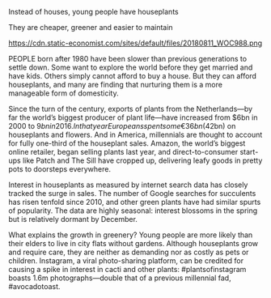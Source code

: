 Instead of houses, young people have houseplants

They are cheaper, greener and easier to maintain

https://cdn.static-economist.com/sites/default/files/20180811_WOC988.png

PEOPLE born after 1980 have been slower than previous generations to settle down. Some want to explore the world before they get married and have kids. Others simply cannot afford to buy a house. But they can afford houseplants, and many are finding that nurturing them is a more manageable form of domesticity.

Since the turn of the century, exports of plants from the Netherlands—by far the world’s biggest producer of plant life—have increased from $6bn in 2000 to $9bn in 2016. In that year Europeans spent some €36bn ($42bn) on houseplants and flowers. And in America, millennials are thought to account for fully one-third of the houseplant sales. Amazon, the world’s biggest online retailer, began selling plants last year, and direct-to-consumer start-ups like Patch and The Sill have cropped up, delivering leafy goods in pretty pots to doorsteps everywhere. 

Interest in houseplants as measured by internet search data has closely tracked the surge in sales. The number of Google searches for succulents has risen tenfold since 2010, and other green plants have had similar spurts of popularity. The data are highly seasonal: interest blossoms in the spring but is relatively dormant by December. 

What explains the growth in greenery? Young people are more likely than their elders to live in city flats without gardens. Although houseplants grow and require care, they are neither as demanding nor as costly as pets or children. Instagram, a viral photo-sharing platform, can be credited for causing a spike in interest in cacti and other plants: #plantsofinstagram boasts 1.6m photographs—double that of a previous millennial fad, #avocadotoast. 